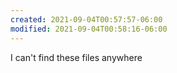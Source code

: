 ```yaml
---
created: 2021-09-04T00:57:57-06:00
modified: 2021-09-04T00:58:16-06:00
---
```


I can't find these files anywhere
